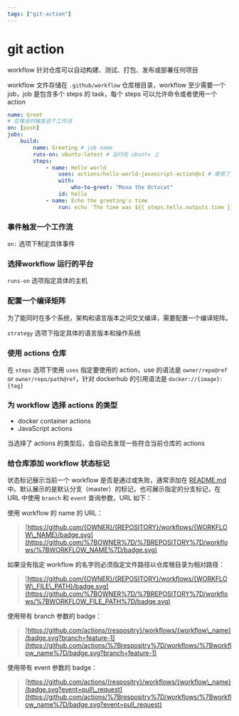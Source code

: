 ```yaml
---
tags: ["git-action"]
---
```

# git action
workflow 针对仓库可以自动构建、测试、打包、发布或部署任何项目

workflow 文件存储在 `.github/workflow` 仓库根目录，workflow 至少需要一个 job，job 是包含多个 steps 的 task，每个 steps 可以允许命令或者使用一个 action

```yaml
name: Greet
# 在推送时触发这个工作流
on: [push] 
jobs:
	build:
		name: Greeting # job name
		runs-on: ubuntu-latest # 运行在 ubuntu 上
		steps:
			- name: Hello world
				uses: actions/hello-world-javascript-action@v1 # 使用了 GitHub action 仓库的action
				with:
					who-to-greet: "Mona the Octocat"
				id: hello
			- name: Echo the greeting's time
				run: echo 'The time was ${{ steps.hello.outputs.time }}.'
```

### **事件触发一个工作流**

`on:` 选项下制定具体事件

### **选择workflow 运行的平台**

`runs-on` 选项指定具体的主机

### **配置一个编译矩阵**

为了能同时在多个系统，架构和语言版本之间交叉编译，需要配置一个编译矩阵。

`strategy` 选项下指定具体的语言版本和操作系统

### **使用 actions 仓库**

在 `steps` 选项下使用 `uses` 指定要使用的 action，use 的语法是 `owner/repo@ref` or `owner/repo/path@ref`，针对 dockerhub 的引用语法是 `docker://{image}:{tag}`

### **为 workflow 选择 actions 的类型**

-   docker container actions
-   JavaScript actions

当选择了 actions 的类型后，会自动去发现一些符合当前仓库的 actions

### **给仓库添加 workflow 状态标记**

状态标记展示当前一个 workflow 是否是通过或失败，通常添加在 [README.md](http://README.md) 中。默认展示的是默认分支（master）的标记，也可展示指定的分支标记，在 URL 中使用 `branch` 和 `event` 查询参数，URL 如下：

使用 workflow 的 name 的 URL：

> [https://github.com/{OWNER}/{REPOSITORY}/workflows/{WORKFLOW\_NAME}/badge.svg](https://github.com/%7BOWNER%7D/%7BREPOSITORY%7D/workflows/%7BWORKFLOW_NAME%7D/badge.svg)

如果没有指定 workflow 的名字则必须指定文件路径以仓库根目录为相对路径：

>[https://github.com/{OWNER}/{REPOSITORY}/workflows/{WORKFLOW\_FILE\_PATH}/badge.svg](https://github.com/%7BOWNER%7D/%7BREPOSITORY%7D/workflows/%7BWORKFLOW_FILE_PATH%7D/badge.svg)

使用带有 branch 参数的 badge：

> [https://github.com/actions/{respositry}/workflows/{workflow\_name}/badge.svg?branch=feature-1](https://github.com/actions/%7Brespositry%7D/workflows/%7Bworkflow_name%7D/badge.svg?branch=feature-1)

使用带有 event 参数的 badge：

> [https://github.com/actions/{respositry}/workflows/{workflow\_name}/badge.svg?event=pull\_request](https://github.com/actions/%7Brespositry%7D/workflows/%7Bworkflow_name%7D/badge.svg?event=pull_request)